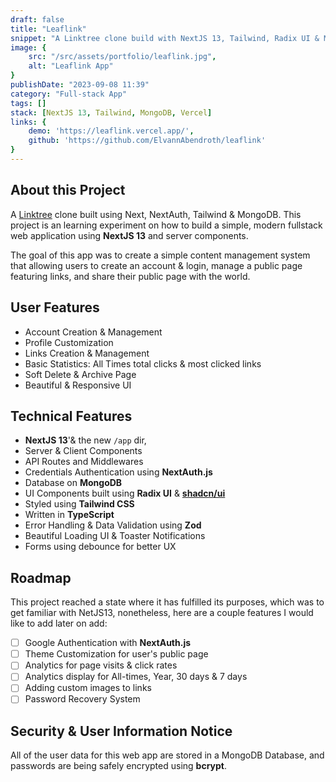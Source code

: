 ```yaml
---
draft: false
title: "Leaflink"
snippet: "A Linktree clone build with NextJS 13, Tailwind, Radix UI & MongoDB"
image: {
    src: "/src/assets/portfolio/leaflink.jpg",
    alt: "Leaflink App"
}
publishDate: "2023-09-08 11:39"
category: "Full-stack App"
tags: []
stack: [NextJS 13, Tailwind, MongoDB, Vercel]
links: {
    demo: 'https://leaflink.vercel.app/',
    github: 'https://github.com/ElvannAbendroth/leaflink'
}
---
```




## About this Project

A [Linktree](https://linktr.ee/) clone built using Next, NextAuth, Tailwind & MongoDB.  This project is an learning experiment on how to build a simple, modern fullstack web application using **NextJS 13** and server components.

The goal of this app was to create a simple content management system that allowing users to create an account & login, manage a public page featuring links, and share their public page with the world.


## User Features
- Account Creation & Management
- Profile Customization
- Links Creation & Management
- Basic Statistics: All Times total clicks & most clicked links
- Soft Delete & Archive Page
- Beautiful & Responsive UI

## Technical Features

- **NextJS 13**'& the new `/app` dir,
- Server & Client Components
- API Routes and Middlewares
- Credentials Authentication using **NextAuth.js**
- Database on **MongoDB**
- UI Components built using **Radix UI** & **[shadcn/ui](https://ui.shadcn.com/)**
- Styled using **Tailwind CSS**
- Written in **TypeScript**
- Error Handling & Data Validation using **Zod**
- Beautiful Loading UI & Toaster Notifications
- Forms using debounce for better UX
## Roadmap

This project reached a state where it has fulfilled its purposes, which was to get familiar with NetJS13, nonetheless, here are a couple features I would like to add later on add:

- [ ] Google Authentication with **NextAuth.js**
- [ ] Theme Customization for user's public page
- [ ] Analytics for page visits & click rates
- [ ] Analytics display for All-times, Year, 30 days & 7 days
- [ ] Adding custom images to links
- [ ] Password Recovery System

## Security & User Information Notice

All of the user data for this web app are stored in a MongoDB Database, and passwords are being safely encrypted using **bcrypt**.